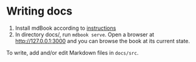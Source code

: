# Writing docs

1. Install mdBook according to [instructions](https://rust-lang.github.io/mdBook/guide/installation.html)
2. In directory docs/, run `mdbook serve`. Open a browser at http://127.0.0.1:3000 and you can browse the book at its current state.

To write, add and/or edit Markdown files in `docs/src`.
